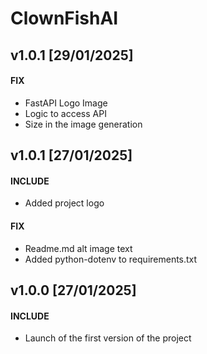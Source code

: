 # ClownFishAI

## v1.0.1 [29/01/2025]
#### FIX
- FastAPI Logo Image
- Logic to access API
- Size in the image generation

## v1.0.1 [27/01/2025]
#### INCLUDE
- Added project logo

#### FIX
- Readme.md alt image text
- Added python-dotenv to requirements.txt

## v1.0.0 [27/01/2025]
#### INCLUDE
- Launch of the first version of the project